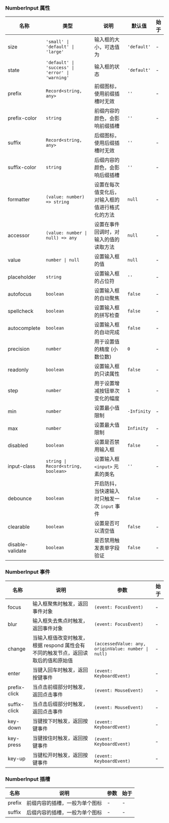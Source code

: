 ### NumberInput 属性

| 名称             | 类型                                             | 说明                                             | 默认值      | 始于 |
| ---------------- | ------------------------------------------------ | ------------------------------------------------ | ----------- | ---- |
| size             | `'small' \| 'default' \| 'large'`                | 输入框的大小，可选值为                           | `'default'` | -    |
| state            | `'default' \| 'success' \| 'error' \| 'warning'` | 输入框的状态                                     | `'default'` | -    |
| prefix           | `Record<string, any>`                            | 前缀图标，使用前缀插槽时无效                     | `''`        | -    |
| prefix-color     | `string`                                         | 前缀内容的颜色，会影响前缀插槽                   | `''`        | -    |
| suffix           | `Record<string, any>`                            | 后缀图标，使用后缀插槽时无效                     | `''`        | -    |
| suffix-color     | `string`                                         | 后缀内容的颜色，会影响后缀插槽                   | `''`        | -    |
| formatter        | `(value: number) => string`                      | 设置在每次值变化后，对输入框的值进行格式化的方法 | `null`      | -    |
| accessor         | `(value: number \| null) => any`                 | 设置在事件回调时，对输入的值的读取方法           | `null`      | -    |
| value            | `number \| null`                                 | 设置输入框的值                                   | `null`      | -    |
| placeholder      | `string`                                         | 设置输入框的占位符                               | `''`        | -    |
| autofocus        | `boolean`                                        | 设置输入框的自动聚焦                             | `false`     | -    |
| spellcheck       | `boolean`                                        | 设置输入框的拼写检查                             | `false`     | -    |
| autocomplete     | `boolean`                                        | 设置输入框的自动完成                             | `false`     | -    |
| precision        | `number`                                         | 用于设置值的精度 (小数位数)                      | `0`         | -    |
| readonly         | `boolean`                                        | 设置输入框的只读属性                             | `false`     | -    |
| step             | `number`                                         | 用于设置增减按钮单次变化的幅度     | `1`         | -    |
| min              | `number`                                         | 设置最小值限制                                   | `-Infinity` | -    |
| max              | `number`                                         | 设置最大值限制                                   | `Infinity`  | -    |
| disabled         | `boolean`                                        | 设置是否禁用输入框                               | `false`     | -    |
| input-class      | `string \| Record<string, boolean>`              | 设置输入框 `<input>` 元素的类名                  | `''`        | -    |
| debounce         | `boolean`                                        | 开启防抖，当快速输入时只触发一次 `input` 事件    | `false`     | -    |
| clearable        | `boolean`                                        | 设置是否可以清空值                               | `false`     | -    |
| disable-validate | `boolean`                                        | 是否禁用触发表单字段验证                         | `false`     | -    |

### NumberInput 事件

| 名称         | 说明                                                                              | 参数                                                | 始于 |
| ------------ | --------------------------------------------------------------------------------- | --------------------------------------------------- | ---- |
| focus        | 输入框聚焦时触发，返回事件对象                                                    | `(event: FocusEvent)`                               | -    |
| blur         | 输入框失去焦点时触发，返回事件对象                                                | `(event: FocusEvent)`                               | -    |
| change       | 当输入框值改变时触发，根据 respond 属性会有不同的触发节点，返回读取后的值和原始值 | `(accessedValue: any, originValue: number \| null)` | -    |
| enter        | 当键入回车时触发，返回按键事件                                                    | `(event: KeyboardEvent)`                            | -    |
| prefix-click | 当点击前缀部分时触发，返回点击事件                                                | `(event: MouseEvent)`                               | -    |
| suffix-click | 当点击后缀部分时触发，返回点击事件                                                | `(event: MouseEvent)`                               | -    |
| key-down     | 当键按下时触发，返回按键事件                                                      | `(event: KeyboardEvent)`                            | -    |
| key-press    | 当键按住时触发，返回按键事件                                                      | `(event: KeyboardEvent)`                            | -    |
| key-up       | 当键松开时触发，返回按键事件                                                      | `(event: KeyboardEvent)`                            | -    |

### NumberInput 插槽

| 名称   | 说明                           | 参数 | 始于 |
| ------ | ------------------------------ | ---- | ---- |
| prefix | 前缀内容的插槽，一般为单个图标 | -    | -    |
| suffix | 后缀内容的插槽，一般为单个图标 | -    | -    |
